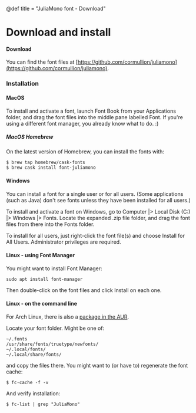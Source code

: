 @def title = "JuliaMono font - Download"

# Download and install

#### Download

You can find the font files at [https://github.com/cormullion/juliamono](https://github.com/cormullion/juliamono).

### Installation

#### MacOS

To install and activate a font, launch Font Book from your Applications folder, and drag the font files into the middle pane labelled Font. If you're using a different font manager, you already know what to do. :)

##### MacOS Homebrew

On the latest version of Homebrew, you can install the fonts with:

```
$ brew tap homebrew/cask-fonts
$ brew cask install font-juliamono
```

#### Windows

You can install a font for a single user or for all users. (Some applications (such as Java) don't see fonts unless they have been installed for all users.)

To install and activate a font on Windows, go to Computer |> Local Disk (C:) |> Windows |> Fonts. Locate the expanded .zip file folder, and drag the font files from there into the Fonts folder.

To install for all users, just right-click the font file(s) and choose Install for All Users. Administrator privileges are required.

#### Linux - using Font Manager

You might want to install Font Manager:

```
sudo apt install font-manager
```

Then double-click on the font files and click Install on each one.

#### Linux - on the command line

For Arch Linux, there is also a [package in the AUR](https://aur.archlinux.org/packages/ttf-juliamono/).

Locate your font folder. Might be one of:

```
~/.fonts
/usr/share/fonts/truetype/newfonts/
~/.local/fonts/
~/.local/share/fonts/
```

and copy the files there. You might want to (or have to) regenerate the font cache:

```
$ fc-cache -f -v
```

And verify installation:

```
$ fc-list | grep "JuliaMono"
```
